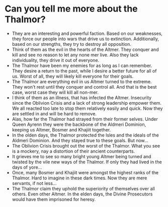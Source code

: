 # Can you tell me more about the Thalmor?
- They are an interesting and powerful faction. Based on our weaknesses, they force our people into wars that drive us to extinction. Additionally, based on our strengths, they try to destroy all opposition.
- Think of them as the evil in the hearts of the Altmer. They conquer and kill and see no reason to let any none mer live. Also they lack individuality, they drive it out of everyone.
- The Thalmor have been my enemies for as long as I can remember. They desire a return to the past, while I desire a better future for all of us. Worst of all, they will likely kill everyone for their goals.
- The Thalmor are everything evil in us Altmer turned to the extreme. They won't rest until they conquer and control all. And that is the best case, worst case they will kill all non-mer.
- I think of them as an illness, that has infected the Altmer. Insecurity since the Oblivion Crisis and a lack of strong leadership empower them. We all reacted too late to stop them relatively easily and quick. Now they are settled in and will be hard to remove.
- Alas, how far the Thalmor had strayed from their former selves. Under Queen Ayrenn they were the backbone of the Aldmeri Dominion, keeping us Altmer, Bosmer and Khajiit together.
- In the olden days, the Thalmor protected the Isles and the ideals of the Aldmeri Dominion. And they stayed true to these goals. But now...
- The Oblivion Crisis brought out the worst of the Thalmor. What you see is a mockery, nay a distortion of their ancient counterparts.
- It grieves me to see so many bright young Altmer being turned and twisted by the vile new ways of the Thalmor. If only they had lived in the days of yore...
- Once, many Bosmer and Khajiit were amongst the highest ranks of the Thalmor. Hard to imagine in these dark times. Now they are mere servants, if not less...
- The Thalmor claim they uphold the superiority of themselves over all others. Even other Altmer. In the elden days, the Divine Prosecutors would have them imprisoned for heresy.